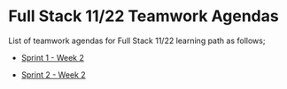 # Full Stack 11/22 Teamwork Agendas

List of teamwork agendas for Full Stack 11/22  learning path as follows;

- [Sprint 1 - Week 2](./tw-001-student.pdf)

- [Sprint 2 - Week 2](./tw-002-student.pdf)
